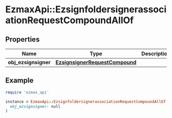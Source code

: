 # EzmaxApi::EzsignfoldersignerassociationRequestCompoundAllOf

## Properties

| Name | Type | Description | Notes |
| ---- | ---- | ----------- | ----- |
| **obj_ezsignsigner** | [**EzsignsignerRequestCompound**](EzsignsignerRequestCompound.md) |  | [optional] |

## Example

```ruby
require 'ezmax_api'

instance = EzmaxApi::EzsignfoldersignerassociationRequestCompoundAllOf.new(
  obj_ezsignsigner: null
)
```

